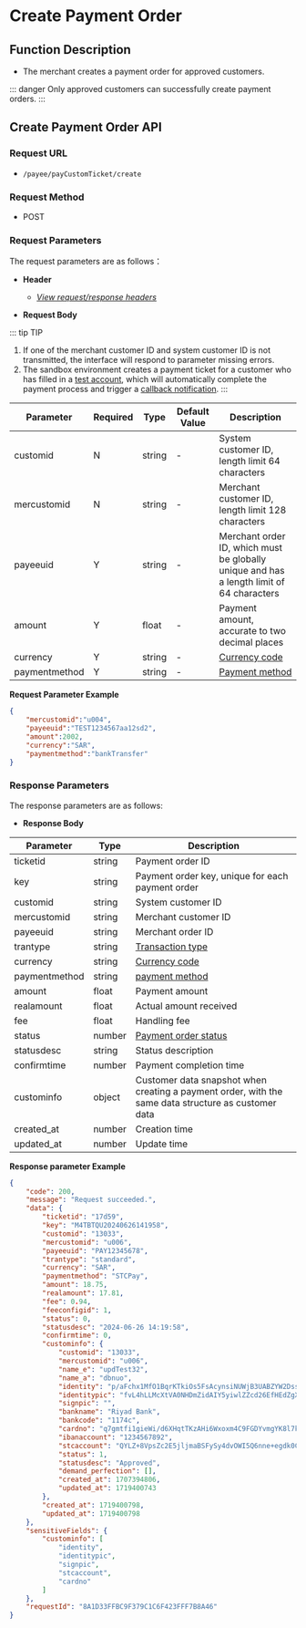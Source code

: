 # Create Payment Order

## Function Description

- The merchant creates a payment order for approved customers.

::: danger
Only approved customers can successfully create payment orders.
:::

## Create Payment Order API

### Request URL

- `/payee/payCustomTicket/create`

### Request Method

- POST

### Request Parameters

The request parameters are as follows：

- **Header**

  - [_View request/response headers_](/en/payoutApi/apiRule/header)

- **Request Body**

::: tip TIP
1. If one of the merchant customer ID and system customer ID is not transmitted, the interface will respond to parameter missing errors.
2. The sandbox environment creates a payment ticket for a customer who has filled in a [test account](/en/payoutApi/appendix/testAccount), which will automatically complete the payment process and trigger a [callback notification](/en/payoutApi/notification/notification).
:::

| **Parameter** | **Required** | **Type** | **Default Value** | **Description**                                                                          |
| ------------- | ------------ | -------- | ----------------- | ---------------------------------------------------------------------------------------- |
| customid      | N            | string   | -                 | System customer ID, length limit 64 characters                                           |
| mercustomid   | N            | string   | -                 | Merchant customer ID, length limit 128 characters                                        |
| payeeuid      | Y            | string   | -                 | Merchant order ID, which must be globally unique and has a length limit of 64 characters |
| amount        | Y            | float    | -                 | Payment amount, accurate to two decimal places                                           |
| currency      | Y            | string   | -                 | [Currency code](/en/payoutApi/appendix/currency)                                         |
| paymentmethod | Y            | string   | -                 | [Payment method](/en/payoutApi/appendix/paymentMethod)                                   |

**Request Parameter Example**

```json
{
    "mercustomid":"u004",
    "payeeuid":"TEST1234567aa12sd2",
    "amount":2002,
    "currency":"SAR",
    "paymentmethod":"bankTransfer"
}
```

### Response Parameters

The response parameters are as follows:

- **Response Body**

| **Parameter** | **Type** | **Description**                                                                                     |
| ------------- | -------- | --------------------------------------------------------------------------------------------------- |
| ticketid      | string   | Payment order ID                                                                                    |
| key           | string   | Payment order key, unique for each payment order                                                    |
| customid      | string   | System customer ID                                                                                  |
| mercustomid   | string   | Merchant customer ID                                                                                |
| payeeuid      | string   | Merchant order ID                                                                                   |
| trantype      | string   | [Transaction type](/en/payoutApi/appendix/tranType)                                                 |
| currency      | string   | [Currency code](/en/payoutApi/appendix/currency)                                                    |
| paymentmethod | string   | [payment method](/en/payoutApi/appendix/paymentMethod)                                              |
| amount        | float    | Payment amount                                                                                      |
| realamount    | float    | Actual amount received                                                                              |
| fee           | float    | Handling fee                                                                                        |
| status        | number   | [Payment order status](/en/payoutApi/appendix/paymentStatus)                                        |
| statusdesc    | string   | Status description                                                                                  |
| confirmtime   | number   | Payment completion time                                                                             |
| custominfo    | object   | Customer data snapshot when creating a payment order, with the same data structure as customer data |
| created_at    | number   | Creation time                                                                                       |
| updated_at    | number   | Update time                                                                                         |

**Response parameter Example**

```json
{
    "code": 200,
    "message": "Request succeeded.",
    "data": {
        "ticketid": "17d59",
        "key": "M4TBTQU20240626141958",
        "customid": "13033",
        "mercustomid": "u006",
        "payeeuid": "PAY12345678",
        "trantype": "standard",
        "currency": "SAR",
        "paymentmethod": "STCPay",
        "amount": 18.75,
        "realamount": 17.81,
        "fee": 0.94,
        "feeconfigid": 1,
        "status": 0,
        "statusdesc": "2024-06-26 14:19:58",
        "confirmtime": 0,
        "custominfo": {
            "customid": "13033",
            "mercustomid": "u006",
            "name_e": "updTest32",
            "name_a": "dbnuo",
            "identity": "p/aFchx1MfO1BqrKTkiOs5FsAcynsiNUWjB3UABZYW2DssEt6EL2zU+r1g9tAwydbSAbMunA3zDcMut9vZ/dT8Nha1f+do35KivBBp1pTuI+kfaY8vja1pYmw6oEMUtpZyIWSu7kCg1bGjLX5IWCXZYdB0t3rCyzoAlomokwuZdHBKy/uEQzLsln6QU33MfayNxdGcGIYgpv4VCCiS7MejW9MP3Jh/y0Re/M5lW271xsES38J5RKEKhRUr1wAnp6vCkXZrn7Hd5tnxwUdHGHSGNK9/IV2cKICb3/GlsAq+sxHPDTOfkIhCvrOANKpuFqHUysJoGiFMc87Nc8J4raUQ==",
            "identitypic": "fvL4hLLMcXtVA0NHDmZidAIY5yiwlZZcd26EfHEdZgX8CdbXPO8eWB4cDAyQ8Bz3xBzDqUL4u02Q/kRxVPLIh8dPZ2ooMX6SPdxH5FW2HHlJ7vm2mqz0XgRy+DLC731xRbuUuxms9SuDfxCGDwiCddPFpuvkqRiUdOdmW9kcP064Y5V+KA7M1PgQLSn2h2hfyREN2yos7njZDDwveIfNpGi+hR4AjjQXYmKLlsbjDz/5kNPRbWOrvmL7karJKsja2GRauj5GbHUBnqX05NJhQvSzen4UDDnY9BfBtcDuC9pEyUOyIIRMIB3VkLbUvlWMzuFeYD+u7iE35f2vBkPXqA==",
            "signpic": "",
            "bankname": "Riyad Bank",
            "bankcode": "1174c",
            "cardno": "q7gmtfi1gieWi/d6XHqtTKzAHi6Wxoxm4C9FGDYvmgYK8l7kK2H3IwcWnpO8liyhDAwBG42gebVYcOURTxhnGIhRXptEdegtQk5k0CqrPUghfMbTtUMSlj+ztxaa+HsRDlNfau35LOBoGcpn1tNV0OMar6XnR40KN06fkngItbKQvj8MC605cr/EI7Jit2qzNsUTUvlbQG53XuXV6pq/JIhMSUrO8JNcVzPc5G4VdruO4d7C3BzFqkpg4C5zf2bL+PuiE8WLyCOJFsOoxDtubkSviBYKS8SI2qYTkyZvVeZTICbNJw71OouycTj/FE+/HqaLjN7ue4NjzFwodK6bHw==",
            "ibanaccount": "1234567892",
            "stcaccount": "QYLZ+8VpsZc2E5jljmaBSFySy4dvOWI5Q6nne+egdk0CYOc0g3t9guwAXTSKZWjij5Luy4EHrTju9f6VPsh7P33AJf4rHu/E86lr7vHxgwrriLHgdz3tbrCWolP9kW/i0d2uVuUTq2HgGddYNJgOvd5sBcyLDMMnDERJXRNfGKoIR5igUCQWZIzqTZXUGOWdm8tysHT3vnJb+DnWb2GNA0vLvwW36pUi8qxhb4Gbttt3J+Rzz+K/KsiziUmNWU1F1cr7e6qSvOze6TicfIogDt21FRGB/y5qYYOUE+fMd7HKxnY3i3LUu0q6T+ldQ9jlp2am78wS7T0yi0TMeNf3wQ==",
            "status": 1,
            "statusdesc": "Approved",
            "demand_perfection": [],
            "created_at": 1707394806,
            "updated_at": 1719400743
        },
        "created_at": 1719400798,
        "updated_at": 1719400798
    },
    "sensitiveFields": {
        "custominfo": [
            "identity",
            "identitypic",
            "signpic",
            "stcaccount",
            "cardno"
        ]
    },
    "requestId": "8A1D33FFBC9F379C1C6F423FFF7B8A46"
}
```